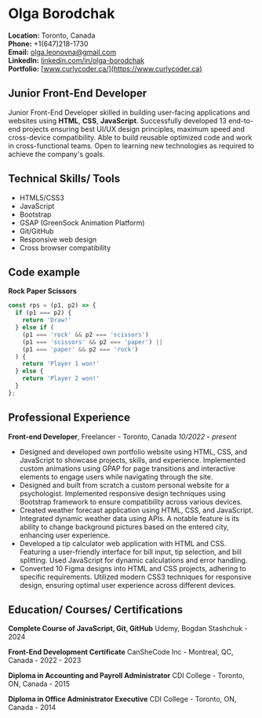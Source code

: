 # Olga Borodchak

**Location:** Toronto, Canada  
**Phone:** +1(647)218-1730  
**Email:** [olga.leonovna@gmail.com](mailto:olga.leonovna@gmail.com)  
**LinkedIn:** [linkedin.com/in/olga-borodchak](https://linkedin.com/in/olga-borodchak)  
**Portfolio:** [www.curlycoder.ca/](https://www.curlycoder.ca)

## Junior Front-End Developer

Junior Front-End Developer skilled in building user-facing applications and websites using
**HTML**, **CSS**, **JavaScript**. Successfully developed 13 end-to-end projects ensuring best UI/UX
design principles, maximum speed and cross-device compatibility. Able to build reusable
optimized code and work in cross-functional teams. Open to learning new technologies as required to achieve the company's goals.

## Technical Skills/ Tools

- HTML5/CSS3
- JavaScript
- Bootstrap
- GSAP (GreenSock Animation Platform)
- Git/GitHub
- Responsive web design
- Cross browser compatibility

## Code example

**Rock Paper Scissors**

```javascript
const rps = (p1, p2) => {
  if (p1 === p2) {
    return 'Draw!'
  } else if (
    (p1 === 'rock' && p2 === 'scissors')
    (p1 === 'scissors' && p2 === 'paper') ||
    (p1 === 'paper' && p2 === 'rock')
  ) {
    return 'Player 1 won!'
  } else {
    return 'Player 2 won!'
  }
};
```

## Professional Experience

**Front-end Developer**, Freelancer - Toronto, Canada
*10/2022 - present*
- Designed and developed own portfolio website using HTML, CSS, and JavaScript to showcase
  projects, skills, and experience. Implemented custom animations using GPAP for page
  transitions and interactive elements to engage users while navigating through the site.
- Designed and built from scratch a custom personal website for a psychologist. Implemented
  responsive design techniques using Bootstrap framework to ensure compatibility across
  various devices.
- Created weather forecast application using HTML, CSS, and JavaScript. Integrated dynamic
  weather data using APIs. A notable feature is its ability to change background pictures based
  on the entered city, enhancing user experience.
- Developed a tip calculator web application with HTML and CSS. Featuring a user-friendly
  interface for bill input, tip selection, and bill splitting. Used JavaScript for dynamic
  calculations and error handling.
- Converted 10 Figma designs into HTML and CSS projects, adhering to specific requirements.
  Utilized modern CSS3 techniques for responsive design, ensuring optimal user experience
  across different devices.

## Education/ Courses/ Certifications

**Complete Course of JavaScript, Git, GitHub**
Udemy, Bogdan Stashchuk - 2024

**Front-End Development Certificate**
CanSheCode Inc - Montreal, QC, Canada -  2022 - 2023

**Diploma in Accounting and Payroll Administrator**
CDI College - Toronto, ON, Canada - 2015

**Diploma in Office Administrator Executive**
CDI College - Toronto, ON, Canada - 2014 